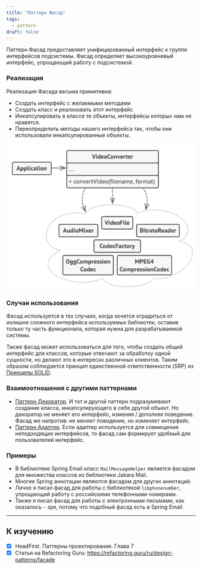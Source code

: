 ```yaml
---
title: "Паттерн Фасад"
tags:
  - pattern
draft: false
---
```


Паттерн Фасад предоставляет унифицированный интерфейс к группе интерфейсов подсистемы. Фасад определяет высокоуровневый интерфейс, упрощающий работу с подсистемой.

### Реализация

Реализация Фасада весьма примитивна:

- Создать интерфейс с желаемыми методами
- Создать класс и реализовать этот интерфейс
- Инкапсулировать в классе те объекты, интерфейсы которых нам не нравятся.
- Переопределить методы нашего интерфейса так, чтобы они использовали инкапсулированные объекты.

![facade](../../images/facade_pattern.png)

### Случаи использования

Фасад используется в тех случаях, когда хочется оградиться от излишне сложного интерфейса используемых библиотек, оставив только ту часть функционала, которая нужна для разрабатываемой системы.

Также фасад может использоваться для того, чтобы создать общий интерфейс для классов, которые отвечают за обработку одной сущности, но делают это в интересах различных клиентов. Таким образом соблюдается принцип единственной ответственности (SRP) из [Принципы SOLID](evernote:///view/170585988/s440/9decc247-e39c-d9cf-b32c-b845d8f9fa8c/48961e8e-4a2c-4d01-818a-19d7bfdff159/).

### Взаимоотношения с другими паттернами

- [Паттерн Декоратор](decorator.md). И тот и другой паттерн подразумевают создание класса, инкапсулирующего в себе другой объект. Но декоратор не меняет его интерфейс, изменяя / дополняя поведение. Фасад же напротив: не меняет поведение, но изменяет интерфейс.
- [Паттерн Адаптер](adapter.md). Если адаптер используется для совмещения неподходящих интерфейсов, то фасад сам формирует удобный для пользователей интерфейс.

### Примеры

- В библиотеке Spring Email класс `MailMessageHelper` является фасадом для множества классов из библиотеки Jakara Mail.
- Многие Spring аннотации являются фасадом для других аннотаций.
- Лично я писал фасад для работы с библиотекой `libphonenumber`, упрощающий работу с российскими телефонными номерами.
- Также я писал фасад для работы с электронными письмами, как оказалось - зря, потому что подобный фасад есть в Spring Email.

---
## К изучению
- [X] HeadFirst. Паттерны проектирования. Глава 7
- [X] Статья на Refactoring Guru: https://refactoring.guru/ru/design-patterns/facade